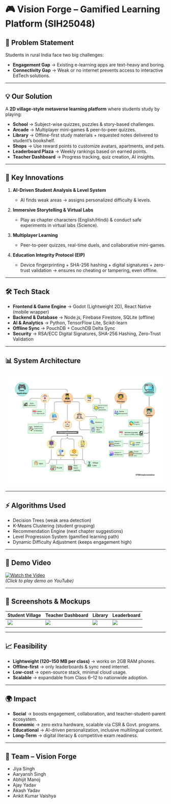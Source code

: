 # 🎮 Vision Forge – Gamified Learning Platform (SIH25048)

## 📌 Problem Statement  
Students in rural India face two big challenges:  
- **Engagement Gap** → Existing e-learning apps are text-heavy and boring.  
- **Connectivity Gap** → Weak or no internet prevents access to interactive EdTech solutions.  

---

## 💡 Our Solution  
A **2D village-style metaverse learning platform** where students study by playing:  
- **School** → Subject-wise quizzes, puzzles & story-based challenges.  
- **Arcade** → Multiplayer mini-games & peer-to-peer quizzes.  
- **Library** → Offline-first study materials + requested notes delivered to student’s bookshelf.  
- **Shops** → Use reward points to customize avatars, apartments, and pets.  
- **Leaderboard Plaza** → Weekly rankings based on earned points.  
- **Teacher Dashboard** → Progress tracking, quiz creation, AI insights.  

---

## 🚀 Key Innovations  
1. **AI-Driven Student Analysis & Level System**  
   - AI finds weak areas → assigns personalized difficulty & levels.  

2. **Immersive Storytelling & Virtual Labs**  
   - Play as chapter characters (English/Hindi) & conduct safe experiments in virtual labs (Science).  

3. **Multiplayer Learning**  
   - Peer-to-peer quizzes, real-time duels, and collaborative mini-games.  

4. **Education Integrity Protocol (EIP)**  
   - Device fingerprinting + SHA-256 hashing + digital signatures + zero-trust validation → ensures no cheating or tampering, even offline.  

---

## 🛠️ Tech Stack  
- **Frontend & Game Engine** → Godot (Lightweight 2D), React Native (mobile wrapper)  
- **Backend & Database** → Node.js, Firebase Firestore, SQLite (offline)  
- **AI & Analytics** → Python, TensorFlow Lite, Scikit-learn  
- **Offline Sync** → PouchDB + CouchDB Delta Sync  
- **Security** → RSA/ECC Digital Signatures, SHA-256 Hashing, Zero-Trust Validation  

---

## 📊 System Architecture  
![System Architecture Diagram](Docs/system_architecture.png)  

---

## ⚡ Algorithms Used  
- Decision Trees (weak area detection)  
- K-Means Clustering (student grouping)  
- Recommendation Engine (next chapter suggestions)  
- Level Progression System (gamified learning path)  
- Dynamic Difficulty Adjustment (keeps engagement high)  

---

## 🎥 Demo Video  
[![Watch the Video](https://img.youtube.com/vi/YOUR_VIDEO_ID/0.jpg)](https://www.youtube.com/watch?v=YOUR_VIDEO_ID)  
*(Click to play demo on YouTube)*  

---

## 📸 Screenshots & Mockups  
| Student Village | Teacher Dashboard | Library | Leaderboard |  
|-----------------|-------------------|---------|-------------|  
| ![](Docs/village.png) | ![](Docs/teacher_dashboard.png) | ![](Docs/library.png) | ![](Docs/leaderboard.png) |  

---

## 📈 Feasibility  
- **Lightweight (120–150 MB per class)** → works on 2GB RAM phones.  
- **Offline-first** → only leaderboards & sync need internet.  
- **Low-cost** → open-source stack, minimal cloud usage.  
- **Scalable** → expandable from Class 6–12 to nationwide adoption.  

---

## 🌍 Impact  
- **Social** → boosts engagement, collaboration, and teacher-student-parent ecosystem.  
- **Economic** → zero extra hardware, scalable via CSR & Govt. programs.  
- **Educational** → AI-driven personalization, inclusive multilingual content.  
- **Long-Term** → digital literacy & competitive exam readiness.  

---

## 👥 Team – Vision Forge  
- Jiya Singh
- Aaryansh Singh
- Abhijit Manoj
- Ajay Yadav
- Akash Yadav
- Ankit Kumar Vaishya     